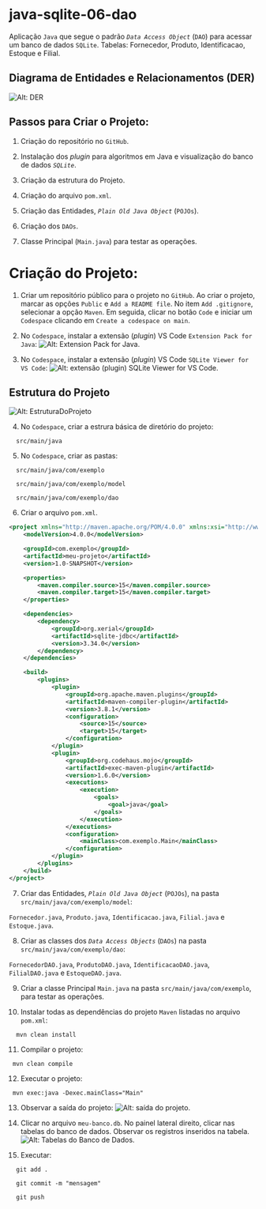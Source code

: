 # java-sqlite-06-dao
Aplicação `Java` que segue o padrão _`Data Access Object`_ (`DAO`) para acessar um banco de dados `SQLite`. Tabelas: Fornecedor, Produto, Identificacao, Estoque e Filial.

## Diagrama de Entidades e Relacionamentos (DER)
![Alt: DER](DER.png)

## Passos para Criar o Projeto:
1) Criação do repositório no `GitHub`.

2) Instalação dos _plugin_ para algoritmos em Java e visualização do banco de dados _`SQLite`_.

3) Criação da estrutura do Projeto.

4) Criação do arquivo `pom.xml`.

5) Criação das Entidades, _`Plain Old Java Object`_ (`POJOs`).

6) Criação dos `DAOs`.

7) Classe Principal (`Main.java`) para testar as operações.

# Criação do Projeto:
1) Criar um repositório público para o projeto no `GitHub`. Ao criar o projeto, marcar as opções `Public` e `Add a README file`. No item `Add .gitignore`, selecionar a opção `Maven`. Em seguida, clicar no botão `Code` e iniciar um `Codespace` clicando em `Create a codespace on main`.

2) No `Codespace`, instalar a extensão (_plugin_) VS Code `Extension Pack for Java`:
![Alt: Extension Pack for Java.](ExtensionPackForJava.png)

3) No `Codespace`, instalar a extensão (_plugin_) VS Code `SQLite Viewer for VS Code`:
![Alt: extensão (plugin) SQLite Viewer for VS Code.](SQLiteViewerForVSCode.png)

## Estrutura do Projeto
![Alt: EstruturaDoProjeto](EstruturaDoProjeto.png)

4) No `Codespace`, criar a estrura básica de diretório do projeto:
```
  src/main/java
```

5) No `Codespace`, criar as pastas:
```
  src/main/java/com/exemplo
```

```
  src/main/java/com/exemplo/model
```

```
  src/main/java/com/exemplo/dao
```

6) Criar o arquivo `pom.xml`.
```xml
<project xmlns="http://maven.apache.org/POM/4.0.0" xmlns:xsi="http://www.w3.org/2001/XMLSchema-instance" xsi:schemaLocation="http://maven.apache.org/POM/4.0.0 http://maven.apache.org/xsd/maven-4.0.0.xsd">
    <modelVersion>4.0.0</modelVersion>

    <groupId>com.exemplo</groupId>
    <artifactId>meu-projeto</artifactId>
    <version>1.0-SNAPSHOT</version>

    <properties>
        <maven.compiler.source>15</maven.compiler.source>
        <maven.compiler.target>15</maven.compiler.target>
    </properties>

    <dependencies>
        <dependency>
            <groupId>org.xerial</groupId>
            <artifactId>sqlite-jdbc</artifactId>
            <version>3.34.0</version>
        </dependency>
    </dependencies>

    <build>
        <plugins>
            <plugin>
                <groupId>org.apache.maven.plugins</groupId>
                <artifactId>maven-compiler-plugin</artifactId>
                <version>3.8.1</version>
                <configuration>
                    <source>15</source>
                    <target>15</target>
                </configuration>
            </plugin>
            <plugin>
                <groupId>org.codehaus.mojo</groupId>
                <artifactId>exec-maven-plugin</artifactId>
                <version>1.6.0</version>
                <executions>
                    <execution>
                        <goals>
                            <goal>java</goal>
                        </goals>
                    </execution>
                </executions>
                <configuration>
                    <mainClass>com.exemplo.Main</mainClass>
                </configuration>
            </plugin>
        </plugins>
    </build>
</project>
```

7) Criar das Entidades, _`Plain Old Java Object`_ (`POJOs`), na pasta `src/main/java/com/exemplo/model`:

`Fornecedor.java`, `Produto.java`, `Identificacao.java`, `Filial.java` e `Estoque.java`.

8) Criar as classes dos _`Data Access Objects`_ (`DAOs`) na pasta `src/main/java/com/exemplo/dao`:

`FornecedorDAO.java`, `ProdutoDAO.java`, `IdentificacaoDAO.java`, `FilialDAO.java` e `EstoqueDAO.java`.

9) Criar a classe Principal `Main.java` na pasta `src/main/java/com/exemplo`, para testar as operações.


10) Instalar todas as dependências do projeto `Maven` listadas no arquivo `pom.xml`:
```
  mvn clean install
```

11) Compilar o projeto:
 ```
  mvn clean compile
 ```

12) Executar o projeto:
 ```
  mvn exec:java -Dexec.mainClass="Main"
 ```
 
13) Observar a saída do projeto:
![Alt: saída do projeto.](SaidaDoProjeto.png)
 
14) Clicar no arquivo `meu-banco.db`. No painel lateral direito, clicar nas tabelas do banco de dados. Observar os registros inseridos na tabela.
![Alt: Tabelas do Banco de Dados.](TabelasDoBancoDeDados.png)

15) Executar:
```
  git add .
```

```
  git commit -m "mensagem"
```

```
  git push
```
